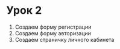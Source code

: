 Урок 2
======

1. Создаем форму регистрации
2. Создаем форму авторизации
3. Создаем страничку личного кабинета
